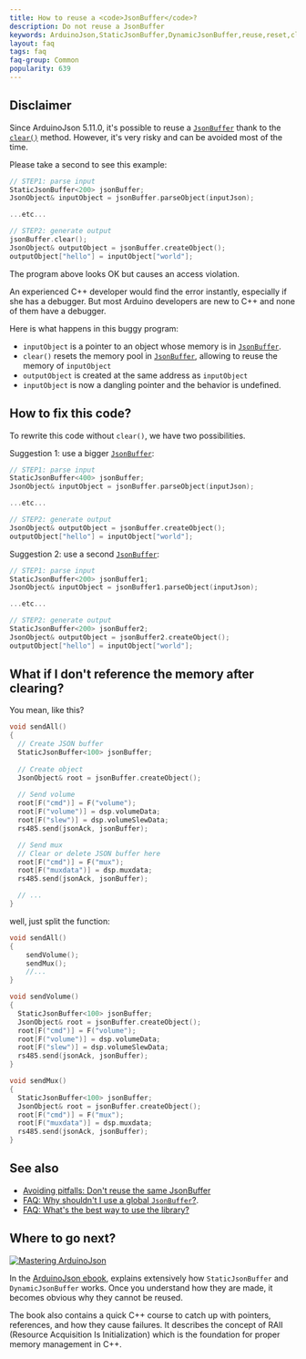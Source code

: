 ```yaml
---
title: How to reuse a <code>JsonBuffer</code>?
description: Do not reuse a JsonBuffer
keywords: ArduinoJson,StaticJsonBuffer,DynamicJsonBuffer,reuse,reset,clear
layout: faq
tags: faq
faq-group: Common
popularity: 639
---
```


## Disclaimer

Since ArduinoJson 5.11.0, it's possible to reuse a [`JsonBuffer`]({{site.baseurl}}/api/jsonbuffer/) thank to the [`clear()`]({{site.baseurl}}/api/jsonbuffer/clear/) method.
However, it's very risky and can be avoided most of the time.

Please take a second to see this example:

```c++
// STEP1: parse input
StaticJsonBuffer<200> jsonBuffer;
JsonObject& inputObject = jsonBuffer.parseObject(inputJson);

...etc...

// STEP2: generate output
jsonBuffer.clear();
JsonObject& outputObject = jsonBuffer.createObject();
outputObject["hello"] = inputObject["world"];
```

The program above looks OK but causes an access violation.

An experienced C++ developer would find the error instantly, especially if she has a debugger.
But most Arduino developers are new to C++ and none of them have a debugger.

Here is what happens in this buggy program:

* `inputObject` is a pointer to an object whose memory is in [`JsonBuffer`]({{site.baseurl}}/api/jsonbuffer/).
* `clear()` resets the memory pool in [`JsonBuffer`]({{site.baseurl}}/api/jsonbuffer/), allowing to reuse the memory of `inputObject`
* `outputObject` is created at the same address as `inputObject`
* `inputObject` is now a dangling pointer and the behavior is undefined.

## How to fix this code?

To rewrite this code without `clear()`, we have two possibilities.

Suggestion 1: use a bigger [`JsonBuffer`]({{site.baseurl}}/api/jsonbuffer/):

```c++
// STEP1: parse input
StaticJsonBuffer<400> jsonBuffer;
JsonObject& inputObject = jsonBuffer.parseObject(inputJson);

...etc...

// STEP2: generate output
JsonObject& outputObject = jsonBuffer.createObject();
outputObject["hello"] = inputObject["world"];
```

Suggestion 2: use a second [`JsonBuffer`]({{site.baseurl}}/api/jsonbuffer/):

```c++
// STEP1: parse input
StaticJsonBuffer<200> jsonBuffer1;
JsonObject& inputObject = jsonBuffer1.parseObject(inputJson);

...etc...

// STEP2: generate output
StaticJsonBuffer<200> jsonBuffer2;
JsonObject& outputObject = jsonBuffer2.createObject();
outputObject["hello"] = inputObject["world"];
```

## What if I don't reference the memory after clearing?

You mean, like this?

```c++
void sendAll()
{
  // Create JSON buffer
  StaticJsonBuffer<100> jsonBuffer;
  
  // Create object
  JsonObject& root = jsonBuffer.createObject();
  
  // Send volume
  root[F("cmd")] = F("volume");
  root[F("volume")] = dsp.volumeData;
  root[F("slew")] = dsp.volumeSlewData;
  rs485.send(jsonAck, jsonBuffer);

  // Send mux
  // Clear or delete JSON buffer here
  root[F("cmd")] = F("mux");
  root[F("muxdata")] = dsp.muxdata;
  rs485.send(jsonAck, jsonBuffer);

  // ...
}
```

well, just split the function:

```c++
void sendAll()
{
    sendVolume();
    sendMux();
    //...
}

void sendVolume()
{
  StaticJsonBuffer<100> jsonBuffer;
  JsonObject& root = jsonBuffer.createObject();
  root[F("cmd")] = F("volume");
  root[F("volume")] = dsp.volumeData;
  root[F("slew")] = dsp.volumeSlewData;
  rs485.send(jsonAck, jsonBuffer);
}

void sendMux()
{
  StaticJsonBuffer<100> jsonBuffer;
  JsonObject& root = jsonBuffer.createObject();
  root[F("cmd")] = F("mux");
  root[F("muxdata")] = dsp.muxdata;
  rs485.send(jsonAck, jsonBuffer);
}
```

## See also

* [Avoiding pitfalls: Don't reuse the same JsonBuffer]({{site.baseurl}}/doc/pitfalls/#4-dont-reuse-the-same-jsonbuffer/)
* [FAQ: Why shouldn't I use a global `JsonBuffer`?]({{site.baseurl}}/faq/why-shouldnt-i-use-a-global-jsonbuffer/).
* [FAQ: What's the best way to use the library?]({{site.baseurl}}/faq/whats-the-best-way-to-use-the-library/)

## Where to go next?

<a href="https://leanpub.com/arduinojson/"><img src="{{site.baseurl}}/images/cover200.png" class="float-right" alt="Mastering ArduinoJson"></a>

In the [ArduinoJson ebook](https://leanpub.com/arduinojson/), explains extensively how `StaticJsonBuffer` and `DynamicJsonBuffer` works. Once you understand how they are made, it becomes obvious why they cannot be reused.

The book also contains a quick C++ course to catch up with pointers, references, and how they cause failures. It describes the concept of RAII (Resource Acquisition Is Initialization) which is the foundation for proper memory management in C++.
